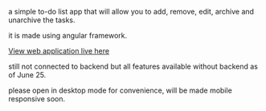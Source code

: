 a simple to-do list app that will allow you to add, remove, edit, archive and unarchive the tasks.


it is made using angular framework.


<a href="https://todo-list-sunilpoudel.netlify.app/">View web application live here</a>

still not connected to backend but all features available without backend as
of June 25. 

please open in desktop mode for convenience, will be made
mobile responsive soon.

[//]: # (under maintenance)
